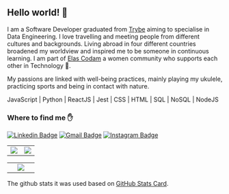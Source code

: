 ## Hello world! :wave:

I am a Software Developer graduated from [Trybe](https://www.betrybe.com/) aiming to specialise in Data Engineering. I love travelling and meeting people from different cultures and backgrounds. Living abroad in four different countries broadened my worldview and inspired me to be someone in continuous learning. I am part of [Elas Codam](https://www.instagram.com/elascodam/) a women community who supports each other in Technology :purple_heart:.

My passions are linked with well-being practices, mainly playing my ukulele, practicing sports and being in contact with nature.

JavaScript | Python | ReactJS | Jest | CSS | HTML | SQL | NoSQL | NodeJS

### Where to find me :raised_hand:

[![Linkedin Badge](https://img.shields.io/badge/-LinkedIn-blue?style=flat-square&logo=Linkedin&logoColor=white&link=https://www.linkedin.com/in/isabellavjs/)](https://www.linkedin.com/in/isabellavjs/)
[![Gmail Badge](https://img.shields.io/badge/-Gmail-c14438?style=flat-square&logo=Gmail&logoColor=white&link=mailto:isabellavjs@gmail.com)](mailto:isabellavjs@gmail.com)
[![Instagram Badge](https://img.shields.io/badge/-Instagram-C13584?style=flat-square&labelColor=C13584&logo=instagram&logoColor=white&link=https://www.instagram.com/bellajoviano/)](https://www.instagram.com/bellajoviano/)

<table>
  <tr>
    <td width="50%" align="center" vertical-align="middle">
      <img src="https://github-readme-stats.vercel.app/api?username=isabellavjs&theme=chartreuse&show_icons=true&hide_border=true" />
    </td>
    <td width="50%" align="center" vertical-align="middle">
      <img src="https://github-readme-streak-stats.herokuapp.com/?user=isabellavjs&theme=chartreuse&hide_border=true" />
    </td>
  </tr>
</table>
<table>
  <tr>
    <td width="50%" align="center" vertical-align="middle">
      <img src="https://github-readme-stats.vercel.app/api/top-langs/?username=isabellavjs&layout=compact&theme=chartreuse&hide_border=true" />
    </td>
  </tr>
</table>

The github stats it was used based on <a href="https://github.com/anuraghazra/github-readme-stats">GitHub Stats Card</a>.